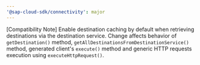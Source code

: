 ```yaml
---
'@sap-cloud-sdk/connectivity': major
---
```


[Compatibility Note] Enable destination caching by default when retrieving destinations via the destination service. Change affects behavior of `getDestination()` method, `getAllDestinationsFromDestinationService()` method, generated client's `execute()` method and generic HTTP requests execution using `executeHttpRequest()`.
